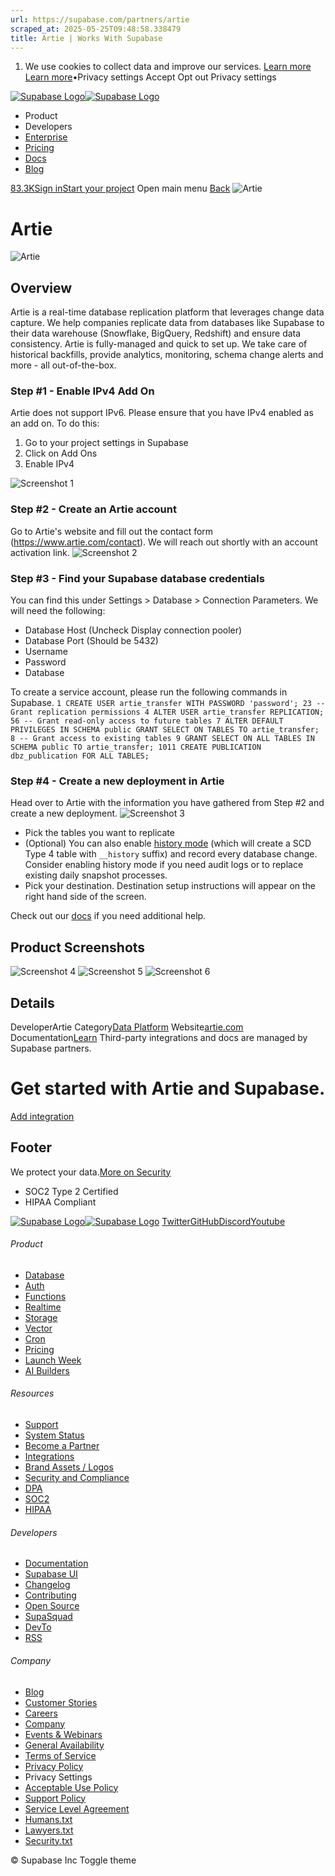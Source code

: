 ```yaml
---
url: https://supabase.com/partners/artie
scraped_at: 2025-05-25T09:48:58.338479
title: Artie | Works With Supabase
---
```


  1. We use cookies to collect data and improve our services. [Learn more](https://supabase.com/privacy#8-cookies-and-similar-technologies-used-on-our-european-services)
[Learn more](https://supabase.com/privacy#8-cookies-and-similar-technologies-used-on-our-european-services)•Privacy settings
Accept Opt out Privacy settings


[![Supabase Logo](https://supabase.com/_next/image?url=https%3A%2F%2Ffrontend-assets.supabase.com%2Fwww%2Fd218d9190b87%2F_next%2Fstatic%2Fmedia%2Fsupabase-logo-wordmark--light.daaeffd3.png&w=256&q=75&dpl=dpl_9xPTPeSUKoDuygMmT5sPj6DB4mgG)![Supabase Logo](https://supabase.com/_next/image?url=https%3A%2F%2Ffrontend-assets.supabase.com%2Fwww%2Fd218d9190b87%2F_next%2Fstatic%2Fmedia%2Fsupabase-logo-wordmark--dark.b36ebb5f.png&w=256&q=75&dpl=dpl_9xPTPeSUKoDuygMmT5sPj6DB4mgG)](https://supabase.com/)
  * Product 
  * Developers 
  * [Enterprise](https://supabase.com/enterprise)
  * [Pricing](https://supabase.com/pricing)
  * [Docs](https://supabase.com/docs)
  * [Blog](https://supabase.com/blog)


[83.3K](https://github.com/supabase/supabase)[Sign in](https://supabase.com/dashboard)[Start your project](https://supabase.com/dashboard)
Open main menu
[Back](https://supabase.com/partners/integrations)
![Artie](https://supabase.com/_next/image?url=https%3A%2F%2Fobuldanrptloktxcffvn.supabase.co%2Fstorage%2Fv1%2Fobject%2Fpublic%2Fimages%2Fintegrations%2Fartie%2Fartie-logo.png&w=128&q=75&dpl=dpl_9xPTPeSUKoDuygMmT5sPj6DB4mgG)
# Artie
![Artie](https://supabase.com/_next/image?url=https%3A%2F%2Fobuldanrptloktxcffvn.supabase.co%2Fstorage%2Fv1%2Fobject%2Fpublic%2Fimages%2Fintegrations%2Fartie%2Fartie-og.jpg&w=3840&q=75&dpl=dpl_9xPTPeSUKoDuygMmT5sPj6DB4mgG)
## Overview
Artie is a real-time database replication platform that leverages change data capture. We help companies replicate data from databases like Supabase to their data warehouse (Snowflake, BigQuery, Redshift) and ensure data consistency.
Artie is fully-managed and quick to set up. We take care of historical backfills, provide analytics, monitoring, schema change alerts and more - all out-of-the-box.
### Step #1 - Enable IPv4 Add On
Artie does not support IPv6. Please ensure that you have IPv4 enabled as an add on.
To do this:
  1. Go to your project settings in Supabase
  2. Click on Add Ons
  3. Enable IPv4


![Screenshot 1](https://obuldanrptloktxcffvn.supabase.co/storage/v1/object/public/images/integrations/artie/image1.png)
### Step #2 - Create an Artie account
Go to Artie's website and fill out the contact form (<https://www.artie.com/contact>). We will reach out shortly with an account activation link.
![Screenshot 2](https://obuldanrptloktxcffvn.supabase.co/storage/v1/object/public/images/integrations/artie/image2.png)
### Step #3 - Find your Supabase database credentials
You can find this under Settings > Database > Connection Parameters.
We will need the following:
  * Database Host (Uncheck Display connection pooler)
  * Database Port (Should be 5432)
  * Username
  * Password
  * Database


To create a service account, please run the following commands in Supabase.
`
1
CREATE USER artie_transfer WITH PASSWORD 'password';
23
-- Grant replication permissions
4
ALTER USER artie_transfer REPLICATION;
56
-- Grant read-only access to future tables
7
ALTER DEFAULT PRIVILEGES IN SCHEMA public GRANT SELECT ON TABLES TO artie_transfer;
8
-- Grant access to existing tables
9
GRANT SELECT ON ALL TABLES IN SCHEMA public TO artie_transfer;
1011
CREATE PUBLICATION dbz_publication FOR ALL TABLES;
`
### Step #4 - Create a new deployment in Artie
Head over to Artie with the information you have gathered from Step #2 and create a new deployment.
![Screenshot 3](https://obuldanrptloktxcffvn.supabase.co/storage/v1/object/public/images/integrations/artie/image3.png)
  * Pick the tables you want to replicate
  * (Optional) You can also enable [history mode](https://www.artie.com/blogs/history-table) (which will create a SCD Type 4 table with `__history` suffix) and record every database change. Consider enabling history mode if you need audit logs or to replace existing daily snapshot processes.
  * Pick your destination. Destination setup instructions will appear on the right hand side of the screen.


Check out our [docs](https://artie.com/docs/start) if you need additional help.
## Product Screenshots
![Screenshot 4](https://obuldanrptloktxcffvn.supabase.co/storage/v1/object/public/images/integrations/artie/image4.png)
![Screenshot 5](https://obuldanrptloktxcffvn.supabase.co/storage/v1/object/public/images/integrations/artie/image5.png)
![Screenshot 6](https://obuldanrptloktxcffvn.supabase.co/storage/v1/object/public/images/integrations/artie/image6.png)
## Details
DeveloperArtie
Category[Data Platform](https://supabase.com/partners/integrations#data%20platform)
Website[artie.com](https://artie.com/)
Documentation[Learn](https://docs.artie.com/real-time-sources/postgresql)
Third-party integrations and docs are managed by Supabase partners.
# Get started with Artie and Supabase.
[ Add integration ](https://docs.artie.com/real-time-sources/postgresql/supabase)
## Footer
We protect your data.[More on Security](https://supabase.com/security)
  * SOC2 Type 2 Certified
  * HIPAA Compliant


[![Supabase Logo](https://supabase.com/_next/image?url=https%3A%2F%2Ffrontend-assets.supabase.com%2Fwww%2Fd218d9190b87%2F_next%2Fstatic%2Fmedia%2Fsupabase-logo-wordmark--light.daaeffd3.png&w=384&q=75&dpl=dpl_9xPTPeSUKoDuygMmT5sPj6DB4mgG)![Supabase Logo](https://supabase.com/_next/image?url=https%3A%2F%2Ffrontend-assets.supabase.com%2Fwww%2Fd218d9190b87%2F_next%2Fstatic%2Fmedia%2Fsupabase-logo-wordmark--dark.b36ebb5f.png&w=384&q=75&dpl=dpl_9xPTPeSUKoDuygMmT5sPj6DB4mgG)](https://supabase.com/)
[Twitter](https://twitter.com/supabase)[GitHub](https://github.com/supabase)[Discord](https://discord.supabase.com/)[Youtube](https://youtube.com/c/supabase)
###### Product
  * [Database](https://supabase.com/database)
  * [Auth](https://supabase.com/auth)
  * [Functions](https://supabase.com/edge-functions)
  * [Realtime](https://supabase.com/realtime)
  * [Storage](https://supabase.com/storage)
  * [Vector](https://supabase.com/modules/vector)
  * [Cron](https://supabase.com/modules/cron)
  * [Pricing](https://supabase.com/pricing)
  * [Launch Week](https://supabase.com/launch-week)
  * [AI Builders](https://supabase.com/solutions/ai-builders)


###### Resources
  * [Support](https://supabase.com/support)
  * [System Status](https://status.supabase.com/)
  * [Become a Partner](https://supabase.com/partners)
  * [Integrations](https://supabase.com/partners/integrations)
  * [Brand Assets / Logos](https://supabase.com/brand-assets)
  * [Security and Compliance](https://supabase.com/security)
  * [DPA](https://supabase.com/legal/dpa)
  * [SOC2](https://supabase.com/security)
  * [HIPAA](https://forms.supabase.com/hipaa2)


###### Developers
  * [Documentation](https://supabase.com/docs)
  * [Supabase UI](https://supabase.com/ui)
  * [Changelog](https://supabase.com/changelog)
  * [Contributing](https://github.com/supabase/supabase/blob/master/CONTRIBUTING.md)
  * [Open Source](https://supabase.com/open-source)
  * [SupaSquad](https://supabase.com/supasquad)
  * [DevTo](https://dev.to/supabase)
  * [RSS](https://supabase.com/rss.xml)


###### Company
  * [Blog](https://supabase.com/blog)
  * [Customer Stories](https://supabase.com/customers)
  * [Careers](https://supabase.com/careers)
  * [Company](https://supabase.com/company)
  * [Events & Webinars](https://supabase.com/events)
  * [General Availability](https://supabase.com/ga)
  * [Terms of Service](https://supabase.com/terms)
  * [Privacy Policy](https://supabase.com/privacy)
  * Privacy Settings
  * [Acceptable Use Policy](https://supabase.com/aup)
  * [Support Policy](https://supabase.com/support-policy)
  * [Service Level Agreement](https://supabase.com/sla)
  * [Humans.txt](https://supabase.com/humans.txt)
  * [Lawyers.txt](https://supabase.com/lawyers.txt)
  * [Security.txt](https://supabase.com/.well-known/security.txt)


© Supabase Inc
Toggle theme


